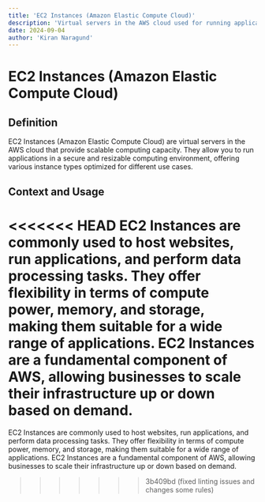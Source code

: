 ```yaml
---
title: 'EC2 Instances (Amazon Elastic Compute Cloud)'
description: 'Virtual servers in the AWS cloud used for running applications.'
date: 2024-09-04
author: 'Kiran Naragund'
---
```


# EC2 Instances (Amazon Elastic Compute Cloud)

## Definition

EC2 Instances (Amazon Elastic Compute Cloud) are virtual servers in the AWS
cloud that provide scalable computing capacity. They allow you to run
applications in a secure and resizable computing environment, offering various
instance types optimized for different use cases.

## Context and Usage

<<<<<<< HEAD
EC2 Instances are commonly used to host websites, run applications, and perform data processing tasks. They offer flexibility in terms of compute power, memory, and storage, making them suitable for a wide range of applications. EC2 Instances are a fundamental component of AWS, allowing businesses to scale their infrastructure up or down based on demand.
=======
EC2 Instances are commonly used to host websites, run applications, and perform
data processing tasks. They offer flexibility in terms of compute power, memory,
and storage, making them suitable for a wide range of applications. EC2
Instances are a fundamental component of AWS, allowing businesses to scale their
infrastructure up or down based on demand.
>>>>>>> 3b409bd (fixed linting issues and changes some rules)
